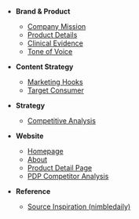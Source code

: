 <!-- docs/_sidebar.md -->

*   **Brand & Product**
    *   [Company Mission](company.md)
    *   [Product Details](product.md)
    *   [Clinical Evidence](clinical.md)
    *   [Tone of Voice](toneofvoice.md)

*   **Content Strategy**
    *   [Marketing Hooks](hooks.md)
    *   [Target Consumer](consumer.md)

*   **Strategy**
    *   [Competitive Analysis](competitor_comp.md)

*   **Website**
    *   [Homepage](homepage.md)
    *   [About](about.md)
    *   [Product Detail Page](pdp.md)
    *   [PDP Competitor Analysis](pdp_competitor_analysis.md)

*   **Reference**
    *   [Source Inspiration (nimbledaily)](nimbledaily.md) 